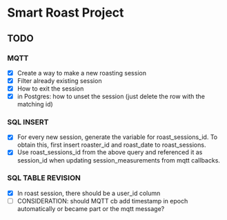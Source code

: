 # Smart Roast Project

## TODO

### MQTT
- [x] Create a way to make a new roasting session
- [x] Filter already existing session
- [x] How to exit the session
- [x] in Postgres: how to unset the session (just delete the row with the matching id)

### SQL INSERT
- [x] For every new session, generate the variable for roast_sessions_id. To obtain this, first insert roaster_id and roast_date to roast_sessions.
- [x] Use roast_sessions_id from the above query and referenced it as session_id when updating session_measurements from mqtt callbacks.

### SQL TABLE REVISION
- [x] In roast session, there should be a user_id column
- [ ] CONSIDERATION: should MQTT cb add timestamp in epoch automatically or became part or the mqtt message?
